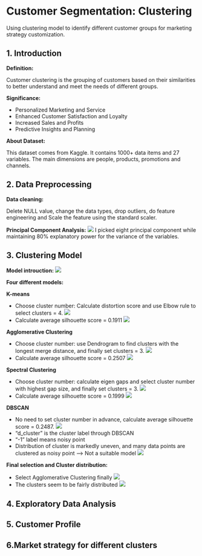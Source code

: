 # Customer Segmentation: Clustering
Using clustering model to identify different customer groups for marketing strategy customization.

## 1. Introduction

**Definition:**

Customer clustering is the grouping of customers based on their similarities to better understand and meet the needs of different groups.

**Significance:**
- Personalized Marketing and Service
- Enhanced Customer Satisfaction and Loyalty
- Increased Sales and Profits
- Predictive Insights and Planning

**About Dataset:**

This dataset comes from Kaggle. It contains 1000+ data items and 27 variables. The main dimensions are people, products, promotions and channels.

## 2. Data Preprocessing

**Data cleaning:** 

Delete NULL value, change the data types, drop outliers, do feature engineering and Scale the feature using the standard scaler.

**Principal Component Analysis:**
![](0.png)
I picked eight principal component while maintaining 80% explanatory power for the variance of the variables.

## 3. Clustering Model

**Model introuction:**
![](1.jpg)

**Four different models:**

**K-means**
- Choose cluster number: Calculate distortion score and use Elbow rule to select clusters = 4.
![](2.png)
- Calculate average silhouette score = 0.1911
![](3.png)

**Agglomerative Clustering**
- Choose cluster number: use Dendrogram to find clusters with the longest merge distance, and finally set clusters = 3.
![](4.png)
- Calculate average silhouette score = 0.2507
![](5.png)

**Spectral Clustering**
- Choose cluster number: calculate eigen gaps and select cluster number with highest gap size, and finally set clusters = 3.
![](6.png)
- Calculate average silhouette score = 0.1999
![](7.png)

**DBSCAN**
- No need to set cluster number in advance, calculate average silhouette score = 0.2487.
![](8.png)
- “d_cluster” is the cluster label through DBSCAN
- “-1” label means noisy point
- Distribution of cluster is markedly uneven, and many data points are clustered as noisy point --> Not a suitable model
![](9.png)

**Final selection and Cluster distribution:**
- Select Agglomerative Clustering finally
![](10.png)
- The clusters seem to be fairly distributed
![](11.png)

## 4. Exploratory Data Analysis



## 5. Customer Profile



## 6.Market strategy for different clusters








